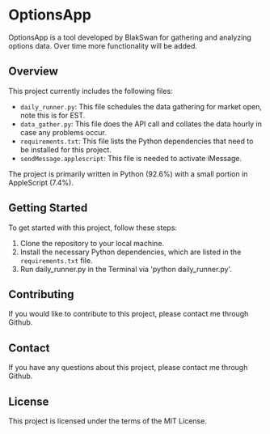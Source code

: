 # OptionsApp

OptionsApp is a tool developed by BlakSwan for gathering and analyzing options data. Over time more functionality will be added.

## Overview

This project currently includes the following files:

- `daily_runner.py`: This file schedules the data gathering for market open, note this is for EST.
- `data_gather.py`: This file does the API call and collates the data hourly in case any problems occur.
- `requirements.txt`: This file lists the Python dependencies that need to be installed for this project.
- `sendMessage.applescript`: This file is needed to activate iMessage.

The project is primarily written in Python (92.6%) with a small portion in AppleScript (7.4%).

## Getting Started

To get started with this project, follow these steps:

1. Clone the repository to your local machine.
2. Install the necessary Python dependencies, which are listed in the `requirements.txt` file.
3. Run daily_runner.py in the Terminal via 'python daily_runner.py'.

## Contributing

If you would like to contribute to this project, please contact me through Github.

## Contact

If you have any questions about this project, please contact me through Github.

## License

This project is licensed under the terms of the MIT License.
